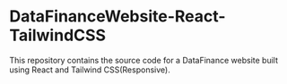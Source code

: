 # DataFinanceWebsite-React-TailwindCSS
This repository contains the source code for a DataFinance website built using React and Tailwind CSS(Responsive). 
